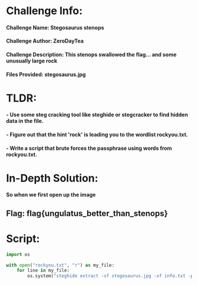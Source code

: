 # Challenge Info:

#### Challenge Name: Stegosaurus stenops

#### Challenge Author: ZeroDayTea

#### Challenge Description: This stenops swallowed the flag... and some unusually large rock

#### Files Provided: stegosaurus.jpg

# TLDR:

#### - Use some steg cracking tool like steghide or stegcracker to find hidden data in the file.
#### - Figure out that the hint 'rock' is leading you to the wordlist rockyou.txt.
#### - Write a script that brute forces the passphrase using words from rockyou.txt.

# In-Depth Solution: 

#### So when we first open up the image 

## Flag: flag{ungulatus_better_than_stenops}

# Script: 

```python
import os

with open("rockyou.txt", "r") as my_file:
	for line in my_file:
		os.system("steghide extract -sf stegosaurus.jpg -xf info.txt -p " + "\"" + line + "\"")
```
